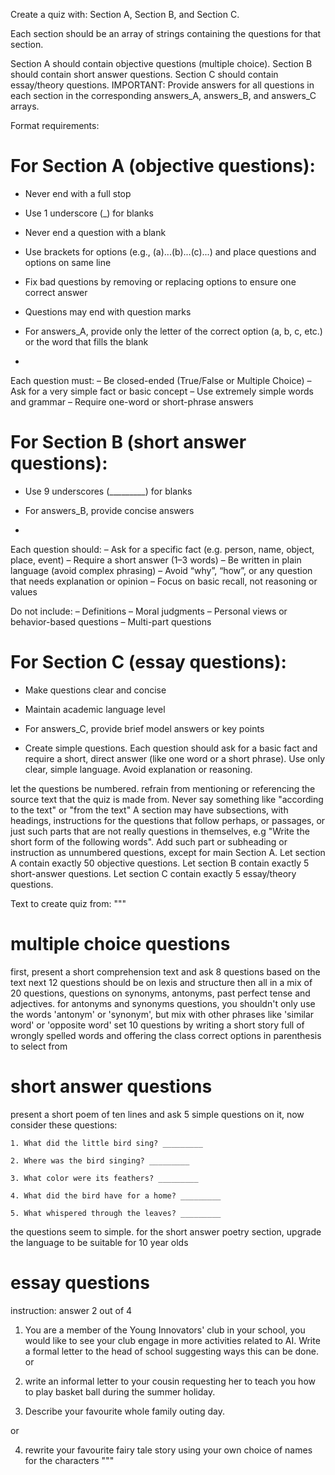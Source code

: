 
Create a quiz with:
Section A, Section B, and Section C.

Each section should be an array of strings containing the questions for that section.

Section A should contain objective questions (multiple choice).
Section B should contain short answer questions.
Section C should contain essay/theory questions.
IMPORTANT: Provide answers for all questions in each section in the corresponding answers_A, answers_B, and answers_C arrays.

Format requirements:

# For Section A (objective questions):
- Never end with a full stop
- Use 1 underscore (_) for blanks
- Never end a question with a blank
- Use brackets for options (e.g., (a)...(b)...(c)...) and place questions and options on same line
- Fix bad questions by removing or replacing options to ensure one correct answer
- Questions may end with question marks
- For answers_A, provide only the letter of the correct option (a, b, c, etc.) or the word that fills the blank

- 
Each question must:
– Be closed-ended (True/False or Multiple Choice)
– Ask for a very simple fact or basic concept
– Use extremely simple words and grammar
– Require one-word or short-phrase answers


# For Section B (short answer questions):
- Use 9 underscores (_________) for blanks
- For answers_B, provide concise answers

- 
Each question should:
– Ask for a specific fact (e.g. person, name, object, place, event)
– Require a short answer (1–3 words)
– Be written in plain language (avoid complex phrasing)
– Avoid “why”, “how”, or any question that needs explanation or opinion
– Focus on basic recall, not reasoning or values

Do not include:
– Definitions
– Moral judgments
– Personal views or behavior-based questions
– Multi-part questions


# For Section C (essay questions):
- Make questions clear and concise
- Maintain academic language level
- For answers_C, provide brief model answers or key points

- Create simple questions. Each question should ask for a basic fact and require a short, direct answer (like one word or a short phrase). Use only clear, simple language. Avoid explanation or reasoning.

let the questions be numbered.
refrain from mentioning or referencing the source text that the quiz is made from. Never say something like "according to the text" or "from the text"
A section may have subsections, with headings, instructions for the questions that follow perhaps, or passages, or just such parts that are not really questions in themselves, e.g "Write the short form of the following words". Add such part or subheading or instruction as unnumbered questions, except for main Section A.
Let section A contain exactly 50 objective questions. Let section B contain exactly 5 short-answer questions. Let section C contain exactly 5 essay/theory questions.

Text to create quiz from:
  """
  # multiple choice questions
first, present a short comprehension text and ask  8 questions based on the text
next 12 questions should be on lexis and structure
then all in a mix of 20 questions, questions on synonyms, antonyms, past perfect tense and adjectives. for antonyms and synonyms questions, you shouldn't only use the words 'antonym' or 'synonym', but mix with other phrases like 'similar word' or 'opposite word'
set 10 questions by writing a short story full of wrongly spelled words and offering the class correct options in parenthesis to select from

# short answer questions
present a short poem of ten lines and ask 5 simple questions on it,
now consider these questions:
```
1. What did the little bird sing? _________

2. Where was the bird singing? _________

3. What color were its feathers? _________

4. What did the bird have for a home? _________

5. What whispered through the leaves? _________
```

the questions seem to simple. for the short answer poetry section, upgrade the language to be suitable for 10 year olds

# essay questions
instruction: answer 2 out of 4
1. You are a member of the Young Innovators' club in your school, you would like to see your club engage in more activities related to AI. Write a formal letter to the head of school suggesting ways this can be done.
or

2. write an informal letter to your cousin requesting her to teach you how to play basket ball during the summer holiday.
3. Describe your favourite whole family outing day.

or

4. rewrite your favourite fairy tale story using your own choice of names for the characters
 """
  
